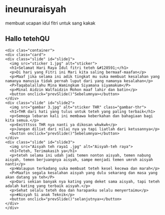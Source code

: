 # ineunuraisyah
membuat ucapan idul fitri untuk sang kakak
<!DOCTYPE html>
<html lang="en">
<head>
  <meta charset="UTF-8">
  <meta name="viewport" content="width=device-width, initial-scale=1.0">
  <title>Kartu Ucapan Idul Fitri</title>
  <link rel="stylesheet" href="style.css">
</head>
<body>
  <div class="bintik" style="top: 100px; left: 50px;"></div>
  <div class="bintik" style="top: 200px; left: 150px;"></div>
  <div class="bintik" style="top: 300px; left: 250px;"></div>
  <div class="bintik" style="top: 400px; left: 350px;"></div>
  <div class="bintik" style="top: 500px; left: 450px;"></div>
  <div class="moonstar"></div>
  <div class="moonstar"></div>
    <div class="pesan">
      <h2>Hallo tetehQU</h2>
    </div>

    <div clas="container">
    <div class="card">
    <div class="slide" id="slide1">
      <img src="sticker 1.jpg" alt="sticker">
      <h1>Selamat Hari Raya Idul fitri teteh &#128591;</h1>
      <p>Di hari yang Fitri ini Mari kita saling bermaaf-maafan</p>
      <p>Maaf jika selama ini adik tingkat mu suka membuat kesalahan yang namanya manusia tidak pernah luput dari yang namanya kesalahan</p>
      <P>Taqabalallahu Mina Wamingkum Siyamana siyamakum</P>
      <p>Minal Aidzin Walfaidzin Mohon maaf lahir dan batin</p>
      <button onclick="prevSlide()"Sebelumnya></button>
    </div>
    <div class="slide" id="slide2">
      <img src="gambar 3.jpg" alt="sticker THR" class="gambar-thr">
      <h1>THR dari hati yang tulus untuk teteh yang paling terbaik</h1>
      <p>Semoga lebaran kali ini membawa keberkahan dan bahagiaan bagi kita semua.</p>
      <p>Eeitttsss THR nya nanti ya dikosan wkwkwk</p>
      <p>Jangan diliat dari nilai nya ya tapi liatlah dari ketusannya</p>
      <button onclick="prevSlide()"Sebelumnya></button>
    </div>
    <div class="slide" id="slide3">
      <img src="Aisyah teh raya1 .jpg" alt="Aisyah-teh raya">
      <h1>Teteh, Terimakasih ya</h1>
      <p>teteh selama ini udah jadi temen nonton aisyah, temen nabung aisyah, temen berjuangnya aisyah, sampe menjadi temen umroh aisyah nanti</p>
      <p>Walaupun terkadang suka membuat teteh kesel kecewa dan marah</p>
      <P>Maafin segala kesalahan aisyah yang dulu sekarang dan masa yang akan datang ya teh</P>
      <p>Dari sekian banyak nya kating yang deket sama aisyah, tapi teteh adalah kating yang terbaik aisyah.</p>
      <p>Sehat selalu teteh doa dan harapanku selalu menyertaimu</p>
      <p>#Aisyah Si anak Teknik</p>
      <button onclick="prevSlide()"selanjutnya></button>
    </div>
    </div>
  </div>
  <script src="script.js"></script>
  <script>
    // Ambil elemen pesan
    const pesanElement = document.querySelector('.pesan');

    //Tahbahkan kelas 'show' setelah 1 detik
    setTimeout(() => {
       pesanElement.classList.add('show');
        }, 1000);
  </script>
</body>
</html>
